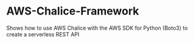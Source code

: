 # AWS-Chalice-Framework
Shows how to use AWS Chalice with the AWS SDK for Python (Boto3) to create a serverless REST API
